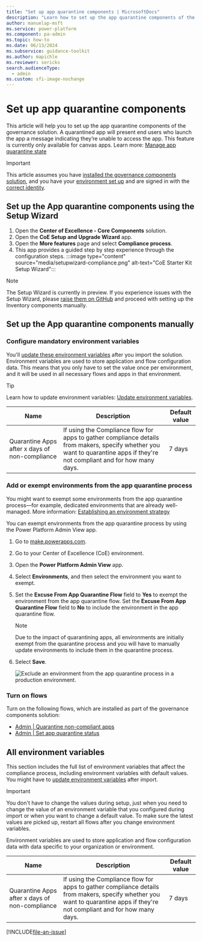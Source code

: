```yaml
---
title: "Set up app quarantine components | MicrosoftDocs"
description: "Learn how to set up the app quarantine components of the CoE Starter Kit"
author: manuelap-msft
ms.service: power-platform
ms.component: pa-admin
ms.topic: how-to
ms.date: 06/13/2024
ms.subservice: guidance-toolkit
ms.author: mapichle
ms.reviewer: sericks
search.audienceType: 
  - admin
ms.custom: sfi-image-nochange
---
```


# Set up app quarantine components

This article will help you to set up the app quarantine components of the governance solution. A quarantined app will present end users who launch the app a message indicating they’re unable to access the app. This feature is currently only available for canvas apps. Learn more: [Manage app quarantine state](/power-platform/admin/admin-manage-apps#manage-app-quarantine-state)

>[!IMPORTANT]
>This article assumes you have [installed the governance components solution](before-setup-gov.md), and you have your [environment set up](setup.md#create-your-environments) and are signed in with the [correct identity](setup.md#which-identity-should-i-use-to-install-the-coe-starter-kit).

## Set up the App quarantine components using the Setup Wizard

1. Open the **Center of Excellence - Core Components** solution.
1. Open the **CoE Setup and Upgrade Wizard** app.
1. Open the **More features** page and select **Compliance process**.
1. This app provides a guided step by step experience through the configuration steps.
     :::image type="content" source="media/setupwizard-compliance.png" alt-text="CoE Starter Kit Setup Wizard":::

>[!NOTE]
> The Setup Wizard is currently in preview. If you experience issues with the Setup Wizard, please [raise them on GitHub](https://aka.ms/coe-starter-kit-issues) and proceed with setting up the Inventory components manually.

## Set up the App quarantine components manually

### Configure mandatory environment variables

You'll [update these environment variables](faq.md#update-environment-variables) after you import the solution. Environment variables are used to store application and flow configuration data. This means that you only have to set the value once per environment, and it will be used in all necessary flows and apps in that environment.

>[!TIP]
>Learn how to update environment variables: [Update environment variables](faq.md#update-environment-variables).

| Name | Description | Default value |
|------|---------------|------|
| Quarantine Apps after x days of non-compliance | If using the Compliance flow for apps to gather compliance details from makers, specify whether you want to quarantine apps if they're not compliant and for how many days.  | 7 days |

### Add or exempt environments from the app quarantine process

You might want to exempt some environments from the app quarantine process—for example, dedicated environments that are already well-managed. More information: [Establishing an environment strategy](/power-platform/guidance/white-papers/environment-strategy)

You can exempt environments from the app quarantine process by using the Power Platform Admin View app.  

1. Go to [make.powerapps.com](<https://make.powerapps.com>).
1. Go to your Center of Excellence (CoE) environment.
1. Open the **Power Platform Admin View** app.
1. Select **Environments**, and then select the environment you want to exempt.
1. Set the **Excuse From App Quarantine Flow** field to **Yes** to exempt the environment from the app quarantine flow. Set the **Excuse From App Quarantine Flow** field to **No** to include the environment in the app quarantine flow.
    >[!NOTE]
    >Due to the impact of quarantining apps, all environments are initially exempt from the quarantine process and you will have to manually update environments to include them in the quarantine process.
1. Select **Save**.

   ![Exclude an environment from the app quarantine process in a production environment.](media/quarantine1.png "Exclude an environment from the app quarantine process in a production environment")

### Turn on flows

Turn on the following flows, which are installed as part of the governance components solution:

- [Admin | Quarantine non-compliant apps](governance-components.md#admin--quarantine-non-compliant-apps)
- [Admin | Set app quarantine status](governance-components.md#admin--set-app-quarantine-status)

## All environment variables

This section includes the full list of environment variables that affect the compliance process, including environment variables with default values. You might have to [update environment variables](faq.md#update-environment-variables) after import.

>[!IMPORTANT]
> You don't have to change the values during setup, just when you need to change the value of an environment variable that you configured during import or when you want to change a default value. To make sure the latest values are picked up, restart all flows after you change environment variables.

Environment variables are used to store application and flow configuration data with data specific to your organization or environment.

| Name | Description | Default value |
|------|---------------|------|
| Quarantine Apps after x days of non-compliance | If using the Compliance flow for apps to gather compliance details from makers, specify whether you want to quarantine apps if they're not compliant and for how many days.  | 7 days |

[!INCLUDE[file-an-issue](../../includes/file-an-issue.md)]
